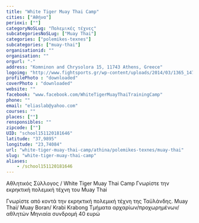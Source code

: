 ```yaml
---
title: "White Tiger Muay Thai Camp"
cities: ["Αθήνα"]
perioxi: [""]
categoryNoSLug: "Πολεμικές τέχνες"
subcategoriesNoSLug: ["Muay Thai"]
categories: ["polemikes-texnes"]
subcategories: ["muay-thai"]
organisationid: ""
organisation: ""
orgurl: "-"
address: "Komninon and Chrysolora 15, 11743 Athens, Greece"
logoimg: "http://www.fightsports.gr/wp-content/uploads/2014/03/1365_147452968788787_1567304406_n.jpg"
profilePhoto : "downloaded"
coverPhoto : "downloaded"
website: ""
facebook: "www.facebook.com/WhiteTigerMuayThaiTrainingCamp"
phone: ""
email: "eliaslab@yahoo.com"
courses: ""
places: [""]
rensponsibles: ""
zipcode: [""]
UID: "school151120181646"
latitude: "37,9895"
longitude: "23,74084"
url: "white-tiger-muay-thai-camp/athina/polemikes-texnes/muay-thai"
slug: "white-tiger-muay-thai-camp"
aliases:
    - /school151120181646
---
```



Αθλητικός Σύλλογος / White Tiger Muay Thai Camp Γνωρίστε την εκρηκτική πολεμική τέχνη του Muay Thai

Γνωρίστε από κοντά την εκρηκτική πολεμική τέχνη της Ταϋλάνδης. Muay Thai/ Muay Boran/ Krabi Krabong Τμήματα αρχαρίων/προχωρημένων/ αθλητών Μηνιαία συνδρομή 40 ευρώ